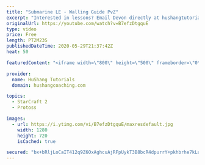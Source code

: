 ```yaml
---
title: "Submarine LE - Walling Guide PvZ"
excerpt: "Interested in lessons? Email Devon directly at hushangtutorials@outlook.com ------------------------------------------------------------------------------------------------------- Want to support HuShang Tutorials directly? Patreon is a website where you can contribute a monthly donation that will help"
originalUrl: https://youtube.com/watch?v=B7efzDtgquE
type: video
price: Free
length: PT2M23S
publishedDateTime: 2020-05-29T21:37:42Z
heat: 50

featuredContent: "<iframe width=\"800\" height=\"500\" frameborder=\"0\" src=\"https://www.youtube.com/embed/B7efzDtgquE\" allow=\"accelerometer; autoplay; encrypted-media; gyroscope; picture-in-picture\" allowfullscreen></iframe>"

provider:
  name: HuShang Tutorials
  domain: hushangcoaching.com

topics:
  - StarCraft 2
  - Protoss

images:
  - url: https://i.ytimg.com/vi/B7efzDtgquE/maxresdefault.jpg
    width: 1280
    height: 720
    isCached: true

secured: "bx+bRljLoCaIT412q9Z6OxAghcuAjRFpUykT3B8bcR4dpurrY+pkhbrhe7kLufw1fNvaQbcVX3gtRalD83te699xznbS+516bzdyvybiRjI0njNQ3uqd8190dfKEyaQbcLVW/6vL5OUw/JecWlan6uC6H604qGfv1/DvO18q9m3huRSEx2A9IKSobBmqxh2V7H24pP6FjlgLp8I8ifCBp/KmFW7gCKIhh0nHxO/KzUoAbPzcluEcBdVId2OL3pMmoc+cwXPJEFRw7MCrF4zj4mAGiOcpOcEvezFOUPC2uK4SOG7BANTxucCiNbdhVzkM7IBirctS/LjpWxrcXJZIgijqKPaSolXHdnYcTlsjCbzgmI8yIr5pjo1jaGJK8FYr9L4vx+gStP6NPf1ZaHVIrz/D7t/tzYSPU5j+cNCvsyY=;rs6e1XN+n1C3ifBsXGIBxQ=="
---
```


